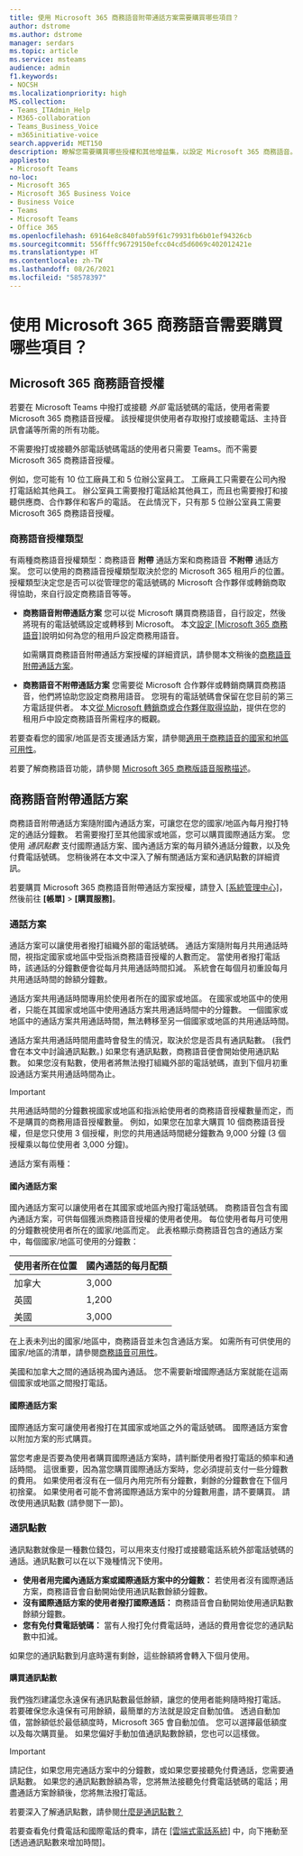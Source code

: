 ```yaml
---
title: 使用 Microsoft 365 商務語音附帶通話方案需要購買哪些項目？
author: dstrome
ms.author: dstrome
manager: serdars
ms.topic: article
ms.service: msteams
audience: admin
f1.keywords:
- NOCSH
ms.localizationpriority: high
MS.collection:
- Teams_ITAdmin_Help
- M365-collaboration
- Teams_Business_Voice
- m365initiative-voice
search.appverid: MET150
description: 瞭解您需要購買哪些授權和其他增益集，以設定 Microsoft 365 商務語音。
appliesto:
- Microsoft Teams
no-loc:
- Microsoft 365
- Microsoft 365 Business Voice
- Business Voice
- Teams
- Microsoft Teams
- Office 365
ms.openlocfilehash: 69164e8c840fab59f61c79931fb6b01ef94326cb
ms.sourcegitcommit: 556fffc96729150efcc04cd5d6069c402012421e
ms.translationtype: HT
ms.contentlocale: zh-TW
ms.lasthandoff: 08/26/2021
ms.locfileid: "58578397"
---
```

# <a name="what-do-i-need-to-buy-to-use-microsoft-365-business-voice"></a>使用 Microsoft 365 商務語音需要購買哪些項目？

## <a name="microsoft-365-business-voice-licenses"></a>Microsoft 365 商務語音授權

若要在 Microsoft Teams 中撥打或接聽 *外部* 電話號碼的電話，使用者需要 Microsoft 365 商務語音授權。 該授權提供使用者存取撥打或接聽電話、主持音訊會議等所需的所有功能。

不需要撥打或接聽外部電話號碼電話的使用者只需要 Teams。而不需要 Microsoft 365 商務語音授權。

例如，您可能有 10 位工廠員工和 5 位辦公室員工。 工廠員工只需要在公司內撥打電話給其他員工。 辦公室員工需要撥打電話給其他員工，而且也需要撥打和接聽供應商、合作夥伴和客戶的電話。 在此情況下，只有那 5 位辦公室員工需要 Microsoft 365 商務語音授權。

### <a name="business-voice-license-types"></a>商務語音授權類型

有兩種商務語音授權類型：商務語音 **附帶** 通話方案和商務語音 **不附帶** 通話方案。 您可以使用的商務語音授權類型取決於您的 Microsoft 365 租用戶的位置。 授權類型決定您是否可以從管理您的電話號碼的 Microsoft 合作夥伴或轉銷商取得協助，來自行設定商務語音等等。

- **商務語音附帶通話方案** 您可以從 Microsoft 購買商務語音，自行設定，然後將現有的電話號碼設定或轉移到 Microsoft。 本文[設定 [Microsoft 365 商務語音]](set-up-overview.md)說明如何為您的租用戶設定商務用語音。

  如需購買商務語音附帶通話方案授權的詳細資訊，請參閱本文稍後的[商務語音附帶通話方案](#business-voice-with-calling-plan)。
- **商務語音不附帶通話方案** 您需要從 Microsoft 合作夥伴或轉銷商購買商務語音，他們將協助您設定商務用語音。 您現有的電話號碼會保留在您目前的第三方電話提供者。 本文[從 Microsoft 轉銷商或合作夥伴取得協助](reseller-partner-support.md)，提供在您的租用戶中設定商務語音所需程序的概觀。

若要查看您的國家/地區是否支援通話方案，請參閱[適用于商務語音的國家和地區可用性](country-region-availability.md)。

若要了解商務語音功能，請參閱 [Microsoft 365 商務版語音服務描述](/office365/servicedescriptions/microsoft-365-business-voice-service-description)。

## <a name="business-voice-with-calling-plan"></a>商務語音附帶通話方案

商務語音附帶通話方案隨附國內通話方案，可讓您在您的國家/地區內每月撥打特定的通話分鐘數。 若需要撥打至其他國家或地區，您可以購買國際通話方案。 您使用 *通訊點數* 支付國際通話方案、國內通話方案的每月額外通話分鐘數，以及免付費電話號碼。 您稍後將在本文中深入了解有關通話方案和通訊點數的詳細資訊。

若要購買 Microsoft 365 商務語音附帶通話方案授權，請登入 [[系統管理中心]](https://admin.microsoft.com/Adminportal/Home#/homepage)，然後前往 **[帳單]** > **[購買服務]**。

### <a name="calling-plans"></a>通話方案

通話方案可以讓使用者撥打組織外部的電話號碼。 通話方案隨附每月共用通話時間，視指定國家或地區中受指派商務語音授權的人數而定。 當使用者撥打電話時，該通話的分鐘數便會從每月共用通話時間扣減。 系統會在每個月初重設每月共用通話時間的餘額分鐘數。

通話方案共用通話時間專用於使用者所在的國家或地區。 在國家或地區中的使用者，只能在其國家或地區中使用通話方案共用通話時間中的分鐘數。 一個國家或地區中的通話方案共用通話時間，無法轉移至另一個國家或地區的共用通話時間。

通話方案共用通話時間用盡時會發生的情況，取決於您是否具有通訊點數。 (我們會在本文中討論通訊點數。) 如果您有通訊點數，商務語音便會開始使用通訊點數。 如果您沒有點數，使用者將無法撥打組織外部的電話號碼，直到下個月初重設通話方案共用通話時間為止。

> [!IMPORTANT]
> 共用通話時間的分鐘數視國家或地區和指派給使用者的商務語音授權數量而定，而不是購買的商務用語音授權數量。 例如，如果您在加拿大購買 10 個商務語音授權，但是您只使用 3 個授權，則您的共用通話時間總分鐘數為 9,000 分鐘 (3 個授權乘以每位使用者 3,000 分鐘)。

通話方案有兩種：

#### <a name="domestic-calling-plan"></a>國內通話方案

國內通話方案可以讓使用者在其國家或地區內撥打電話號碼。 商務語音包含有國內通話方案，可供每個獲派商務語音授權的使用者使用。 每位使用者每月可使用的分鐘數視使用者所在的國家/地區而定。 此表格顯示商務語音包含的通話方案中，每個國家/地區可使用的分鐘數：

|使用者所在位置          |國內通話的每月配額  |
|-----------------------------------|--------------------------------------|
|加拿大                             | 3,000                                |
|英國                     | 1,200                                |
|美國                      | 3,000                                |

在上表未列出的國家/地區中，商務語音並未包含通話方案。 如需所有可供使用的國家/地區的清單，請參閱[商務語音可用性](country-region-availability.md)。

美國和加拿大之間的通話視為國內通話。 您不需要新增國際通話方案就能在這兩個國家或地區之間撥打電話。

#### <a name="international-calling-plan"></a>國際通話方案

國際通話方案可讓使用者撥打在其國家或地區之外的電話號碼。 國際通話方案會以附加方案的形式購買。

當您考慮是否要為使用者購買國際通話方案時，請判斷使用者撥打電話的頻率和通話時間。 這很重要，因為當您購買國際通話方案時，您必須提前支付一些分鐘數的費用。 如果使用者沒有在一個月內用完所有分鐘數，剩餘的分鐘數會在下個月初捨棄。 如果使用者可能不會將國際通話方案中的分鐘數用盡，請不要購買。 請改使用通訊點數 (請參閱下一節)。

### <a name="communications-credits"></a>通訊點數

通訊點數就像是一種數位錢包，可以用來支付撥打或接聽電話系統外部電話號碼的通話。通訊點數可以在以下幾種情況下使用。

- **使用者用完國內通話方案或國際通話方案中的分鐘數：** 若使用者沒有國際通話方案，商務語音會自動開始使用通訊點數餘額分鐘數。
- **沒有國際通話方案的使用者撥打國際通話：** 商務語音會自動開始使用通訊點數餘額分鐘數。
- **您有免付費電話號碼：** 當有人撥打免付費電話時，通話的費用會從您的通訊點數中扣減。

如果您的通訊點數到月底時還有剩餘，這些餘額將會轉入下個月使用。

#### <a name="buy-communication-credits"></a>購買通訊點數

我們強烈建議您永遠保有通訊點數最低餘額，讓您的使用者能夠隨時撥打電話。 若要確保您永遠保有可用餘額，最簡單的方法就是設定自動加值。 透過自動加值，當餘額低於最低額度時，Microsoft 365 會自動加值。 您可以選擇最低額度以及每次購買量。 如果您偏好手動加值通訊點數餘額，您也可以這樣做。

> [!IMPORTANT]
> 請記住，如果您用完通話方案中的分鐘數，或如果您要接聽免付費通話，您需要通訊點數。 如果您的通訊點數餘額為零，您將無法接聽免付費電話號碼的電話；用盡通話方案餘額後，您將無法撥打電話。

若要深入了解通訊點數，請參閱[什麼是通訊點數？](../what-are-communications-credits.md)

若要查看免付費電話和國際電話的費率，請在 [[雲端式電話系統]](https://products.office.com/microsoft-teams/voice-calling#ow-download-rates) 中，向下捲動至 [透過通訊點數來增加時間]。